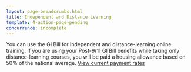 ```yaml
---
layout: page-breadcrumbs.html
title: Independent and Distance Learning
template: 4-action-page-pending
concurrence: incomplete
---
```


<div class="va-introtext">

You can use the GI Bill for independent and distance-learning online training. If you are using your Post-9/11 GI Bill benefits while taking only distance-learning courses, you will be paid a housing allowance based on 50% of the national average. [View current payment rates](http://www.benefits.va.gov/gibill/resources/benefits_resources/rate_tables.asp)

</div>